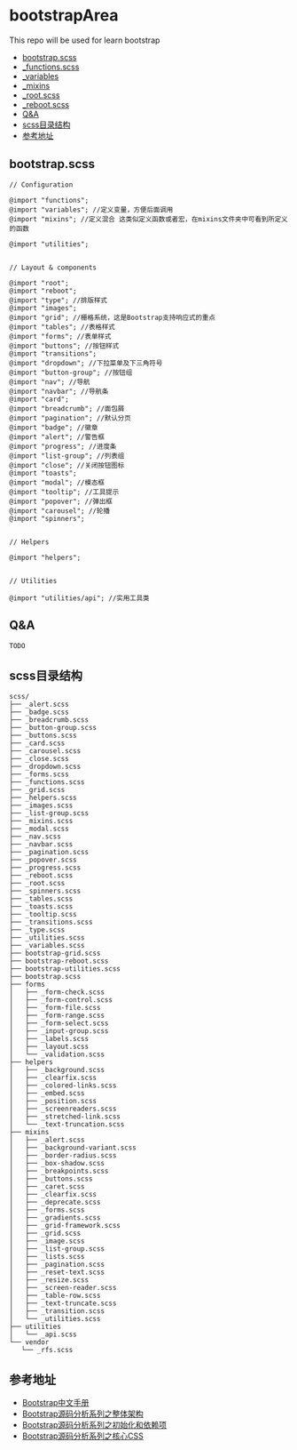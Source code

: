 # bootstrapArea
This repo will be used for learn bootstrap

- [bootstrap.scss](#bootstrap-scss)
- [_functions.scss](_functions.scss.md)
- [_variables](_variables.scss.md)
- [_mixins](_mixins.scss.md)
- [_root.scss](_root.scss.md)
- [_reboot.scss](_reboot.scss.md)
- [Q&A](#question-answer)
- [scss目录结构](#dir)
- [参考地址](#reference)


<h2 id="bootstrap-scss">bootstrap.scss</h2>

```
// Configuration

@import "functions";
@import "variables"; //定义变量，方便后面调用
@import "mixins"; //定义混合 这类似定义函数或者宏，在mixins文件夹中可看到所定义的函数

@import "utilities";


// Layout & components

@import "root";
@import "reboot";
@import "type"; //排版样式
@import "images";
@import "grid"; //栅格系统，这是Bootstrap支持响应式的重点
@import "tables"; //表格样式
@import "forms"; //表单样式
@import "buttons"; //按钮样式
@import "transitions";
@import "dropdown"; //下拉菜单及下三角符号
@import "button-group"; //按钮组
@import "nav"; //导航
@import "navbar"; //导航条
@import "card";
@import "breadcrumb"; //面包屑
@import "pagination"; //默认分页
@import "badge"; //徽章
@import "alert"; //警告框
@import "progress"; //进度条
@import "list-group"; //列表组
@import "close"; //关闭按钮图标
@import "toasts";
@import "modal"; //模态框
@import "tooltip"; //工具提示
@import "popover"; //弹出框
@import "carousel"; //轮播
@import "spinners";


// Helpers

@import "helpers";


// Utilities

@import "utilities/api"; //实用工具类

```
<h2 id="question-answer">Q&A</h2>

```css
TODO
```

<h2 id="dir">scss目录结构</h2>

 ```
scss/
├── _alert.scss
├── _badge.scss
├── _breadcrumb.scss
├── _button-group.scss
├── _buttons.scss
├── _card.scss
├── _carousel.scss
├── _close.scss
├── _dropdown.scss
├── _forms.scss
├── _functions.scss
├── _grid.scss
├── _helpers.scss
├── _images.scss
├── _list-group.scss
├── _mixins.scss
├── _modal.scss
├── _nav.scss
├── _navbar.scss
├── _pagination.scss
├── _popover.scss
├── _progress.scss
├── _reboot.scss
├── _root.scss
├── _spinners.scss
├── _tables.scss
├── _toasts.scss
├── _tooltip.scss
├── _transitions.scss
├── _type.scss
├── _utilities.scss
├── _variables.scss
├── bootstrap-grid.scss
├── bootstrap-reboot.scss
├── bootstrap-utilities.scss
├── bootstrap.scss
├── forms
│   ├── _form-check.scss
│   ├── _form-control.scss
│   ├── _form-file.scss
│   ├── _form-range.scss
│   ├── _form-select.scss
│   ├── _input-group.scss
│   ├── _labels.scss
│   ├── _layout.scss
│   └── _validation.scss
├── helpers
│   ├── _background.scss
│   ├── _clearfix.scss
│   ├── _colored-links.scss
│   ├── _embed.scss
│   ├── _position.scss
│   ├── _screenreaders.scss
│   ├── _stretched-link.scss
│   └── _text-truncation.scss
├── mixins
│   ├── _alert.scss
│   ├── _background-variant.scss
│   ├── _border-radius.scss
│   ├── _box-shadow.scss
│   ├── _breakpoints.scss
│   ├── _buttons.scss
│   ├── _caret.scss
│   ├── _clearfix.scss
│   ├── _deprecate.scss
│   ├── _forms.scss
│   ├── _gradients.scss
│   ├── _grid-framework.scss
│   ├── _grid.scss
│   ├── _image.scss
│   ├── _list-group.scss
│   ├── _lists.scss
│   ├── _pagination.scss
│   ├── _reset-text.scss
│   ├── _resize.scss
│   ├── _screen-reader.scss
│   ├── _table-row.scss
│   ├── _text-truncate.scss
│   ├── _transition.scss
│   └── _utilities.scss
├── utilities
│   └── _api.scss
└── vendor
    └── _rfs.scss
 ```

<h2 id="reference">参考地址</h2>

- [Bootstrap中文手册](https://code.z01.com/v4/docs/)
- [Bootstrap源码分析系列之整体架构](https://www.cnblogs.com/jesse131/p/5966145.html)
- [Bootstrap源码分析系列之初始化和依赖项](https://www.cnblogs.com/jesse131/p/5974819.html)
- [Bootstrap源码分析系列之核心CSS](cnblogs.com/jesse131/p/5988125.html)
